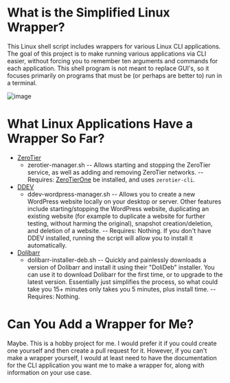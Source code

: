 # What is the Simplified Linux Wrapper?
This Linux shell script includes wrappers for various Linux CLI applications. The goal of this project is to make running various applications via CLI easier, without forcing you to remember ten arguments and commands for each application. This shell program is not meant to replace GUI's, so it focuses primarily on programs that must be (or perhaps are better to) run in a terminal.

![image](https://github.com/user-attachments/assets/a725c9c8-9e79-43a1-a1d4-27f05965288a)

# What Linux Applications Have a Wrapper So Far?
- [ZeroTier](https://www.zerotier.com/)
  - zerotier-manager.sh -- Allows starting and stopping the ZeroTier service, as well as adding and removing ZeroTier networks. -- Requires: [ZeroTierOne](https://www.zerotier.com/download/) be installed, and uses `zerotier-cli`.
- [DDEV](https://ddev.com/)
  - ddev-wordpress-manager.sh -- Allows you to create a new WordPress website locally on your desktop or server. Other features include starting/stopping the WordPress website, duplicating an existing website (for example to duplicate a website for further testing, without harming the original), snapshot creation/deletion, and deletion of a website. -- Requires: Nothing. If you don't have DDEV installed, running the script will allow you to install it automatically.
- [Dolibarr](https://www.dolibarr.org/)
  - dolibarr-installer-deb.sh -- Quickly and painlessly downloads a version of Dolibarr and install it using their "DoliDeb" installer. You can use it to download Dolibarr for the first time, or to upgrade to the latest version. Essentially just simplifies the process, so what could take you 15+ minutes only takes you 5 minutes, plus install time. -- Requires: Nothing.

# Can You Add a Wrapper for Me?
Maybe. This is a hobby project for me. I would prefer it if you could create one yourself and then create a pull request for it. However, if you can't make a wrapper yourself, I would at least need to have the documentation for the CLI application you want me to make a wrapper for, along with information on your use case.
